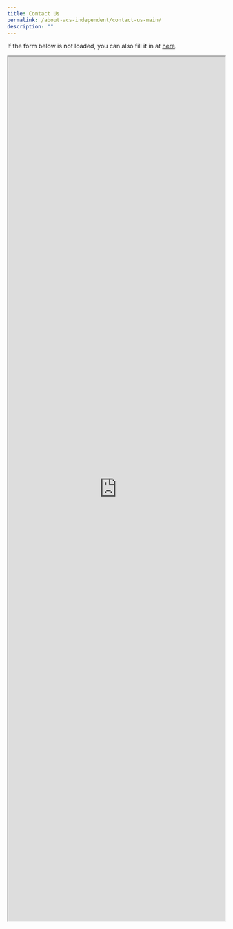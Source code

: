 ```yaml
---
title: Contact Us
permalink: /about-acs-independent/contact-us-main/
description: ""
---
```

If the form below is not loaded, you can also fill it in at&nbsp;[here](https://form.gov.sg/5d09f4ede6ca2a00111f25ac).

<iframe id="iframe" style="width: 100%; height: 2000px;" src="https://form.gov.sg/5d09f4ede6ca2a00111f25ac"></iframe>